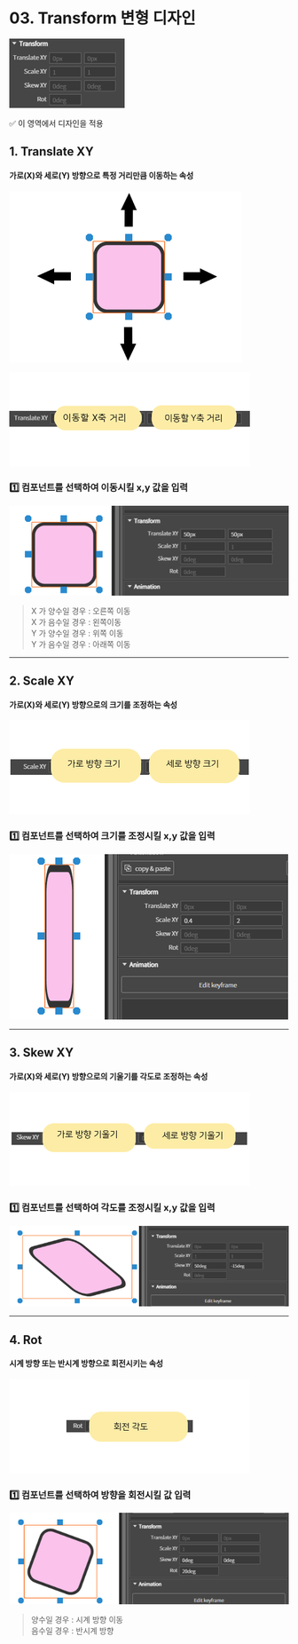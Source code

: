 # 03. Transform 변형 디자인

![](../../.gitbook/assets/스크린샷_2025-02-14_135445.png)

✅ 이 영역에서 디자인을 적용

## 1. Translate XY

#### 가로(X)와 세로(Y) 방향으로 특정 거리만큼 이동하는 속성

![](../../.gitbook/assets/스크린샷_2025-02-14_144326.png)

![](../../.gitbook/assets/스크린샷_2025-02-14_143947.png)

### 1️⃣ 컴포넌트를 선택하여 이동시킬 x,y 값을 입력

![](../../.gitbook/assets/스크린샷_2025-02-14_145401.png)

> X 가 양수일 경우 : 오른쪽 이동\
> X 가 음수일 경우 : 왼쪽이동\
> Y 가 양수일 경우 : 위쪽 이동\
> Y 가 음수일 경우 : 아래쪽 이동

***

## 2. Scale XY

#### 가로(X)와 세로(Y) 방향으로의 크기를 조정하는 속성

![](../../.gitbook/assets/스크린샷_2025-02-14_143956.png)

### 1️⃣ 컴포넌트를 선택하여 크기를 조정시킬 x,y 값을 입력

![](../../.gitbook/assets/스크린샷_2025-02-14_150532.png)

***

## 3. Skew XY

#### 가로(X)와 세로(Y) 방향으로의 기울기를 각도로 조정하는 속성

![](../../.gitbook/assets/스크린샷_2025-02-14_144000.png)

### 1️⃣ 컴포넌트를 선택하여 각도를 조정시킬 x,y 값을 입력

![](../../.gitbook/assets/스크린샷_2025-02-14_151102.png)

***

## 4. Rot

#### 시계 방향 또는 반시계 방향으로 회전시키는 속성

![](../../.gitbook/assets/스크린샷_2025-02-14_144006.png)

### 1️⃣ 컴포넌트를 선택하여 방향을 회전시킬 값 입력

![](../../.gitbook/assets/스크린샷_2025-02-14_151425.png)

> 양수일 경우 : 시계 방향 이동\
> 음수일 경우 : 반시계 방향
